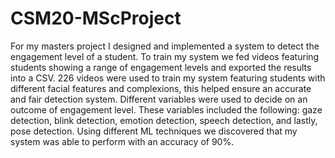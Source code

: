 # CSM20-MScProject

For my masters project I designed and implemented a system to detect the engagement level of a student. To train my system we fed videos featuring students showing a range of engagement levels and exported the results into a CSV. 226 videos were used to train my system featuring students with different facial features and complexions, this helped ensure an accurate and fair detection system. Different variables were used to decide on an outcome of engagement level. These variables included the following: gaze detection, blink detection, emotion detection, speech detection, and lastly, pose detection. Using different ML techniques we discovered that my system was able to perform with an accuracy of 90%.

